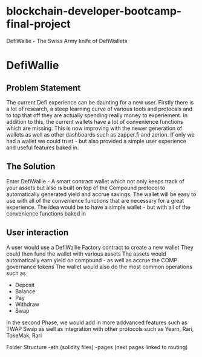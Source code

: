 # blockchain-developer-bootcamp-final-project
DefiWallie - The Swiss Army knife of DefiWallets

# DefiWallie
## Problem Statement
The current Defi experience can be daunting for a new user. Firstly there is a lot of research, a steep learning curve of various tools and protocals and to top that off they are actually spending really money to experiement. In addition to this, the current wallets have a lot of convenience functions which are missing. This is now improving with the newer generation of wallets as well as other dashboards such as zapper.fi and zerion. If only we had a wallet we could trust - but also provided a simple user experience and useful features baked in.

## The Solution
Enter DefiWallie - A smart contract wallet which not only keeps track of your assets but also is built on top of the Compound protocol to automatically generated yield and accrue savings. The wallet will be easy to use with all of the convenience functions that are necessary for a great experience. The idea would be to have a simple wallet - but with all of the convenience functions baked in

## User interaction
A user would use a DefiWallie Factory contract to create a new wallet
They could then fund the wallet with various assets
The assets would automatically earn yield on compound - as well as accrue the COMP governance tokens
The wallet would also do the most common operations such as
- Deposit
- Balance
- Pay
- Withdraw
- Swap

In the second Phase, we would add in more addvanced features such as TWAP Swap as well as integration with other protocols such as Yearn, Rari, TokeMak, Rari


Folder Structure
-eth (solidity files)
-pages (next pages linked to routing)
